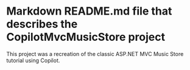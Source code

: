 # Markdown README.md file that describes the CopilotMvcMusicStore project
This project was a recreation of the classic ASP.NET MVC Music Store tutorial using Copilot.
